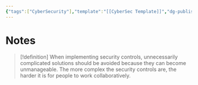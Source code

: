 ```yaml
---
{"tags":["CyberSecurity"],"template":"[[CyberSec Template]]","dg-publish":true,"permalink":"/600-coding/security/notes/cybersec-owasp-keep-security-simple/","dgPassFrontmatter":true}
---
```



# Notes
> [!definition] 
> When implementing security controls, unnecessarily complicated solutions should be avoided because they can become unmanageable. The more complex the security controls are, the harder it is for people to work collaboratively. 


